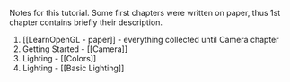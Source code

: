 Notes for this tutorial. Some first chapters were written on paper, thus 1st chapter contains briefly their description.

1. [[LearnOpenGL - paper]] - everything collected until Camera chapter
2. Getting Started - [[Camera]]
3. Lighting - [[Colors]]
4. Lighting - [[Basic Lighting]]
